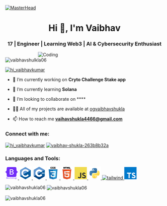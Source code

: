 [![MasterHead](https://firebasestorage.googleapis.com/v0/b/flexi-coding.appspot.com/o/dempgi7-520f8d5f-63d4-4453-8822-dbc149ae27f8.gif?alt=media&token=91c0c7b2-93c3-4029-b011-1a8703c5730d)](https://rishavchanda.io)
<h1 align="center">Hi 👋, I'm Vaibhav</h1>
<h3 align="center">17 | Engineer | Learning Web3 | AI & Cybersecurity Enthusiast</h3>
<img align="right" alt="Coding" width="400" src="https://cdn.dribbble.com/users/1162077/screenshots/3848914/programmer.gif">

<p align="left"> <img src="https://komarev.com/ghpvc/?username=vaibhavshukla06&label=Profile%20views&color=0e75b6&style=flat" alt="vaibhavshulkla06" /> </p>

<p align="left"> <a href="https://twitter.com/hi_vaibhavkumar" target="blank"><img src="https://img.shields.io/twitter/follow/hi_vaibhavkumar?logo=twitter&style=for-the-badge" alt="hi_vaibhavkumar" /></a> </p>

- 🔭 I’m currently working on **Cryto Challenge Stake app**

- 🌱 I’m currently learning **Solana**

- 👯 I’m looking to collaborate on ****

- 👨‍💻 All of my projects are available at [ogvaibhavshukla](https://ogvaibhavshukla.netlify.app/)

- 📫 How to reach me **vaihavshukla4466@gmail.com**

<h3 align="left">Connect with me:</h3>
<p align="left">
<a href="https://twitter.com/hi_vaibhavkumar" target="blank"><img align="center" src="https://raw.githubusercontent.com/rahuldkjain/github-profile-readme-generator/master/src/images/icons/Social/twitter.svg" alt="hi_vaibhavkumar" height="30" width="40" /></a>
<a href="https://linkedin.com/in/vaibhav-shukla-263b8b32a" target="blank"><img align="center" src="https://raw.githubusercontent.com/rahuldkjain/github-profile-readme-generator/master/src/images/icons/Social/linked-in-alt.svg" alt="vaibhav-shukla-263b8b32a" height="30" width="40" /></a>
</p>

<h3 align="left">Languages and Tools:</h3>
<p align="left"> <a href="https://getbootstrap.com" target="_blank" rel="noreferrer"> <img src="https://raw.githubusercontent.com/devicons/devicon/master/icons/bootstrap/bootstrap-plain-wordmark.svg" alt="bootstrap" width="40" height="40"/> </a> <a href="https://www.cprogramming.com/" target="_blank" rel="noreferrer"> <img src="https://raw.githubusercontent.com/devicons/devicon/master/icons/c/c-original.svg" alt="c" width="40" height="40"/> </a> <a href="https://www.w3schools.com/cpp/" target="_blank" rel="noreferrer"> <img src="https://raw.githubusercontent.com/devicons/devicon/master/icons/cplusplus/cplusplus-original.svg" alt="cplusplus" width="40" height="40"/> </a> <a href="https://www.w3schools.com/css/" target="_blank" rel="noreferrer"> <img src="https://raw.githubusercontent.com/devicons/devicon/master/icons/css3/css3-original-wordmark.svg" alt="css3" width="40" height="40"/> </a> <a href="https://www.w3.org/html/" target="_blank" rel="noreferrer"> <img src="https://raw.githubusercontent.com/devicons/devicon/master/icons/html5/html5-original-wordmark.svg" alt="html5" width="40" height="40"/> </a> <a href="https://developer.mozilla.org/en-US/docs/Web/JavaScript" target="_blank" rel="noreferrer"> <img src="https://raw.githubusercontent.com/devicons/devicon/master/icons/javascript/javascript-original.svg" alt="javascript" width="40" height="40"/> </a> <a href="https://www.python.org" target="_blank" rel="noreferrer"> <img src="https://raw.githubusercontent.com/devicons/devicon/master/icons/python/python-original.svg" alt="python" width="40" height="40"/> </a>  <a href="https://tailwindcss.com/" target="_blank" rel="noreferrer"> <img src="https://www.vectorlogo.zone/logos/tailwindcss/tailwindcss-icon.svg" alt="tailwind" width="40" height="40"/> </a> <a href="https://www.typescriptlang.org/" target="_blank" rel="noreferrer"> <img src="https://raw.githubusercontent.com/devicons/devicon/master/icons/typescript/typescript-original.svg" alt="typescript" width="40" height="40"/> </a> </p>

<p><img align="left" src="https://github-readme-stats.vercel.app/api/top-langs?username=vaibhavshukla06&show_icons=true&locale=en&layout=compact" alt="vaibhavshukla06" /></p>

<p>&nbsp;<img align="center" src="https://github-readme-stats.vercel.app/api?username=vaibhavshukla06&show_icons=true&locale=en" alt="vaibhavshukla06" /></p>

<p><img align="center" src="https://github-readme-streak-stats.herokuapp.com/?user=vaibhavshukla06&" alt="vaibhavshukla06" /></p>
